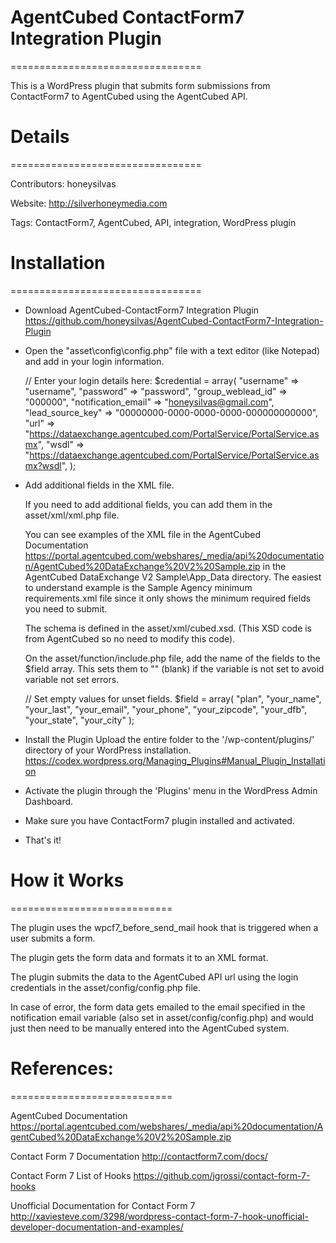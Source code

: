 # AgentCubed ContactForm7 Integration Plugin
=================================

This is a WordPress plugin that submits form submissions from ContactForm7 to AgentCubed using the AgentCubed API.


# Details
=================================

Contributors: honeysilvas

Website: http://silverhoneymedia.com

Tags: ContactForm7, AgentCubed, API, integration, WordPress plugin


# Installation
=================================

- Download AgentCubed-ContactForm7 Integration Plugin
https://github.com/honeysilvas/AgentCubed-ContactForm7-Integration-Plugin

- Open the "asset\config\config.php" file with a text editor (like Notepad) and add in your login information.

	// Enter your login details here:
	$credential = array(
		"username" => "username",
		"password" => "password",
		"group_weblead_id" => "000000",
		"notification_email" => "honeysilvas@gmail.com",
		"lead_source_key" => "00000000-0000-0000-0000-000000000000",
		"url" => "https://dataexchange.agentcubed.com/PortalService/PortalService.asmx",
		"wsdl" => "https://dataexchange.agentcubed.com/PortalService/PortalService.asmx?wsdl",
	);

- Add additional fields in the XML file.

	If you need to add additional fields, you can add them in the asset/xml/xml.php file.

	You can see examples of the XML file in the AgentCubed Documentation https://portal.agentcubed.com/webshares/_media/api%20documentation/AgentCubed%20DataExchange%20V2%20Sample.zip 
	in the AgentCubed DataExchange V2 Sample\App_Data directory.  The easiest to understand example is the Sample Agency minimum requirements.xml file since it only shows the minimum required fields you need to submit.

	The schema is defined in the asset/xml/cubed.xsd.  (This XSD code is from AgentCubed so no need to modify this code).

	On the asset/function/include.php file, add the name of the fields to the $field array.  This sets them to "" (blank) if the variable is not set to avoid variable not set errors.

	// Set empty values for unset fields.
	$field = array( "plan", "your_name", "your_last", "your_email", "your_phone", "your_zipcode", "your_dfb", "your_state", "your_city" );	
	
- Install the Plugin
Upload the entire folder to the '/wp-content/plugins/' directory of your WordPress installation.
https://codex.wordpress.org/Managing_Plugins#Manual_Plugin_Installation 

- Activate the plugin through the 'Plugins' menu in the WordPress Admin Dashboard.

- Make sure you have ContactForm7 plugin installed and activated.

- That's it!






# How it Works

============================

The plugin uses the wpcf7_before_send_mail hook that is triggered when a user submits a form.
 
The plugin gets the form data and formats it to an XML format.
 
The plugin submits the data to the AgentCubed API url using the login credentials in the asset/config/config.php file.
 
In case of error, the form data gets emailed to the email specified in the notification email variable (also set in asset/config/config.php) and would just then need to be manually entered into the AgentCubed system.



# References: 

============================

AgentCubed Documentation
https://portal.agentcubed.com/webshares/_media/api%20documentation/AgentCubed%20DataExchange%20V2%20Sample.zip

Contact Form 7 Documentation
http://contactform7.com/docs/
 
Contact Form 7 List of Hooks
https://github.com/jgrossi/contact-form-7-hooks

Unofficial Documentation for Contact Form 7
http://xaviesteve.com/3298/wordpress-contact-form-7-hook-unofficial-developer-documentation-and-examples/

